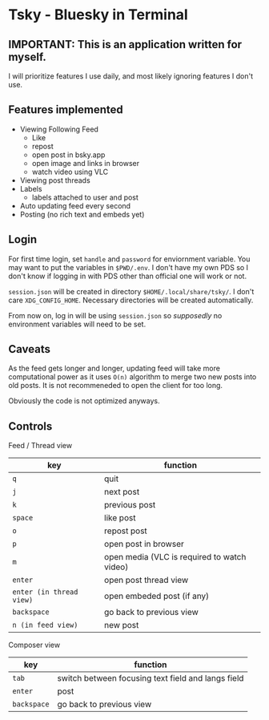 # Tsky - Bluesky in Terminal

## IMPORTANT: This is an application written for myself.

I will prioritize features I use daily, and most likely ignoring features I
don't use.

## Features implemented

- Viewing Following Feed
    - Like
    - repost
    - open post in bsky.app
    - open image and links in browser
    - watch video using VLC
- Viewing post threads
- Labels
    - labels attached to user and post
- Auto updating feed every second
- Posting (no rich text and embeds yet)

## Login

For first time login, set `handle` and `password` for enviornment variable. You
may want to put the variables in `$PWD/.env`. I don't have my own PDS so I
don't know if logging in with PDS other than official one will work or not.

`session.json` will be created in directory `$HOME/.local/share/tsky/`. I don't
care `XDG_CONFIG_HOME`. Necessary directories will be created automatically.

From now on, log in will be using `session.json` so _supposedly_ no environment
variables will need to be set.

## Caveats

As the feed gets longer and longer, updating feed will take more computational
power as it uses `O(n)` algorithm to merge two new posts into old posts. It is
not recommeneded to open the client for too long.

Obviously the code is not optimized anyways.

## Controls

Feed / Thread view

| key | function |
| - | - |
| `q` | quit |
| `j` | next post |
| `k` | previous post |
| `space` | like post |
| `o` | repost post |
| `p` | open post in browser |
| `m` | open media (VLC is required to watch video) |
| `enter` | open post thread view |
| `enter (in thread view)` | open embeded post (if any) |
| `backspace` | go back to previous view |
| `n (in feed view)` | new post |

Composer view

| key | function |
| - | - |
| `tab` | switch between focusing text field and langs field |
| `enter` | post |
| `backspace` | go back to previous view |
